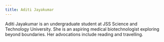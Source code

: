 ```yaml
---
title: Aditi Jayakumar
---
```

Aditi Jayakumar is an undergraduate student at JSS Science and Technology University. She is an aspiring medical biotechnologist exploring beyond boundaries. Her advocations include reading and travelling. 
